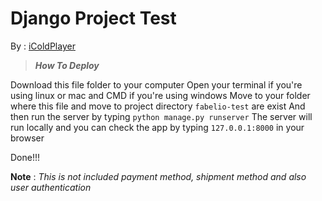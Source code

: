 # Django Project Test 
By : [iColdPlayer](https://icoldplayer.github.io)

> ***How To Deploy***

Download this file folder to your computer
Open your terminal if you're using linux or mac and CMD if you're using windows 
Move to your folder where this file and move to project directory ```fabelio-test``` are exist
And then run the server by typing ```python manage.py runserver```
The server will run locally and you can check the app by typing ```127.0.0.1:8000``` in your browser

Done!!!

**Note** : _*This is not included payment method, shipment method and also user authentication*_
